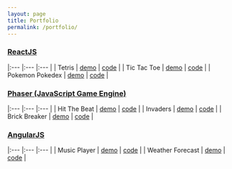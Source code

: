 ```yaml
---
layout: page
title: Portfolio
permalink: /portfolio/
---
```


### [ReactJS](https://facebook.github.io/react/)

|:---	            |:---	|:---	|
|   Tetris      	|   [demo](https://viiqswim.github.io/tetris-redux)	            |   [code](https://github.com/viiqswim/tetris-redux)	    |
|   Tic Tac Toe 	|   [demo](https://viiqswim.github.io/tic-tac-toe-react/demo/)	|   [code](https://github.com/viiqswim/tic-tac-toe-react)	|
|   Pokemon Pokedex	|   [demo](https://viiqswim.github.io/pokedex-react-redux/)	    |   [code](https://github.com/viiqswim/pokedex-react-redux)	|

### [Phaser (JavaScript Game Engine)](http://phaser.io/)

|:---	            |:---	|:---	|
|   Hit The Beat    |   [demo](https://viiqswim.github.io/https://viiqswim.github.io/hit_the_beat)  |   [code](https://github.com/viiqswim/hit_the_beat)	    |
|   Invaders        |   [demo](https://viiqswim.github.io/invaders-phaser/)  |   [code](https://github.com/viiqswim/invaders-phaser)	    |
|   Brick Breaker   |   [demo](https://viiqswim.github.io/brick-breaker-phaser/)  |   [code](https://github.com/viiqswim/brick-breaker-phaser)	    |

### [AngularJS](https://angularjs.org/)

|:---	            |:---	|:---	|
|   Music Player    |   [demo](https://viiqswim.github.io/music-player-angular/public/)  |   [code](https://github.com/viiqswim/music-player-angular)	    |
|   Weather Forecast    |   [demo](https://viiqswim.github.io/weather-app-angular/app/#/forecast)  |   [code](https://github.com/viiqswim/weather-app-angular)	    |
